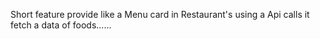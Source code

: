 Short feature provide like a Menu card in Restaurant's
using a Api calls it fetch a data of foods......
